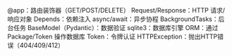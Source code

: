 @app：路由装饰器（GET/POST/DELETE）
Request/Response：HTTP 请求/响应对象
Depends：依赖注入
async/await：异步协程
BackgroundTasks：后台任务
BaseModel（Pydantic）：数据验证
sqlite3：数据库引擎
ORM：通过 Package/Token 操作数据库
Token：令牌认证
HTTPException：抛出HTTP错误（404/409/412）